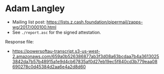 # Adam Langley

* Mailing list post: <https://lists.z.cash.foundation/pipermail/zapps-wg/2017/000100.html>
* See `./report.asc` for the signed attestation.

Response file:

* https://powersoftau-transcript.s3-us-west-2.amazonaws.com/659a0b526386877ab3f3d08a63bcdaa7b4a36130253842da7b57b48915a1e9d4cb67835af0d27eb19ec5f840cd3b779eaa08690278c0d45384d2aa6e4a2d8d60
